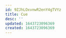 ```yaml
---
id: 9ZJhLOxvnwR2enY4gTVYz
title: Cue
desc: ''
updated: 1643723096369
created: 1643723096369
---
```


